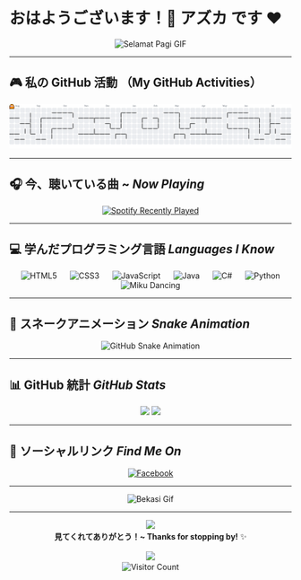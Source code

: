 # おはようございます！🌸 アズカ です ❤️

<div align="center">
  <img src="https://media1.tenor.com/m/eaNIf0hiKPkAAAAd/nichijou-selamat-pagi.gif" height="350" alt="Selamat Pagi GIF" />
</div>

---

## 🎮 私の GitHub 活動 （My GitHub Activities）

<picture>
  <source media="(prefers-color-scheme: dark)" srcset="https://raw.githubusercontent.com/Azelzy/Azelzy/output/pacman-contribution-graph-dark.svg">
  <source media="(prefers-color-scheme: light)" srcset="https://raw.githubusercontent.com/Azelzy/Azelzy/output/pacman-contribution-graph.svg">
  <img src="https://raw.githubusercontent.com/Azelzy/Azelzy/output/pacman-contribution-graph.svg" alt="Contribution Graph" />
</picture>

---

## 🎧 今、聴いている曲 ~ *Now Playing*

<div align="center">
  <a href="https://open.spotify.com/user/vgwrcri8ooj60jht8vi85o1u6">
    <img src="https://spotify-recently-played-readme.vercel.app/api?user=vgwrcri8ooj60jht8vi85o1u6&count=1&unique=true" alt="Spotify Recently Played" />
  </a>
</div>

---

## 💻 学んだプログラミング言語 *Languages I Know*

<div align="center">
  <img src="https://cdn.jsdelivr.net/gh/devicons/devicon/icons/html5/html5-original.svg" height="50" alt="HTML5" />
  <img width="15" />
  <img src="https://cdn.jsdelivr.net/gh/devicons/devicon/icons/css3/css3-original.svg" height="50" alt="CSS3" />
  <img width="15" />
  <img src="https://cdn.jsdelivr.net/gh/devicons/devicon/icons/javascript/javascript-original.svg" height="50" alt="JavaScript" />
  <img width="15" />
  <img src="https://cdn.jsdelivr.net/gh/devicons/devicon/icons/java/java-original.svg" height="50" alt="Java" />
  <img width="15" />
  <img src="https://cdn.jsdelivr.net/gh/devicons/devicon/icons/csharp/csharp-original.svg" height="50" alt="C#" />
  <img width="15" />
  <img src="https://cdn.jsdelivr.net/gh/devicons/devicon/icons/python/python-original.svg" height="50" alt="Python" />
</div>

<div align="center">
  <img src="https://media1.tenor.com/m/S-Co5OMRptUAAAAd/miku-hatsune-miku.gif" height="300" alt="Miku Dancing" />
</div>

---

## 🐍 スネークアニメーション *Snake Animation*

<div align="center">
  <img src="https://raw.githubusercontent.com/Azelzy/Azelzy/output/snake.svg" alt="GitHub Snake Animation" />
</div>

---

## 📊 GitHub 統計 *GitHub Stats*

<div align="center">
  <img src="https://github-readme-stats.vercel.app/api?username=Azelzy&show_icons=true&theme=tokyonight&count_private=true" height="150" />
  <img src="https://github-readme-stats.vercel.app/api/top-langs/?username=Azelzy&layout=compact&theme=tokyonight" height="150" />
</div>

---

## 📱 ソーシャルリンク *Find Me On*

<div align="center">
  <a href="https://www.facebook.com/profile.php?id=61574071302904&locale=id_ID">
    <img src="https://raw.githubusercontent.com/maurodesouza/profile-readme-generator/master/src/assets/icons/social/facebook/default.svg" width="50" alt="Facebook" />
  </a>
</div>

---

<div align="center">
  <img src="https://media1.tenor.com/m/lPxty4wa4nEAAAAd/bekasi-indonesia.gif" height="350" alt="Bekasi Gif" />
</div>

---

<div align="center">
  <img src="https://media1.tenor.com/d5INxd32FoMAAAAi/triple-baka-miku.gif" height="200" />
  <br />
  <b>見てくれてありがとう！~ Thanks for stopping by!</b> ✨
  <br /><br />
  <img src="https://media.tenor.com/ouQzDmgC9CwAAAAi/miku-vocaloid.gif" height="150" />
  <br />
  <img src="https://profile-counter.glitch.me/Azelzy/count.svg" alt="Visitor Count" />
</div>
